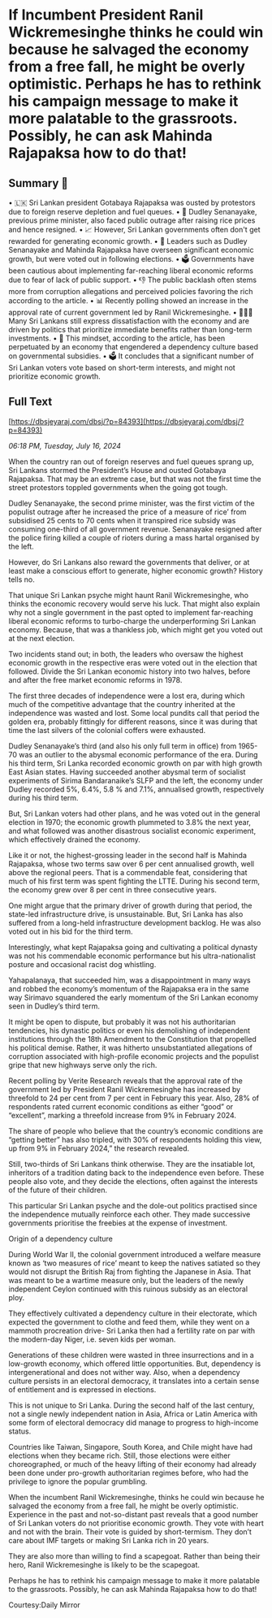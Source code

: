 # If Incumbent President Ranil Wickremesinghe thinks he could win because he salvaged the economy from a free fall, he might be overly optimistic. Perhaps he has to rethink his campaign message to make it more palatable to the grassroots. Possibly, he can ask Mahinda Rajapaksa how to do that!

## Summary 🤖

• 🇱🇰 Sri Lankan president Gotabaya Rajapaksa was ousted by protestors due to foreign reserve depletion and fuel queues.
• 🍚 Dudley Senanayake, previous prime minister, also faced public outrage after raising rice prices and hence resigned.
• 📈 However, Sri Lankan governments often don't get rewarded for generating economic growth.
• 🏫 Leaders such as Dudley Senanayake and Mahinda Rajapaksa have overseen significant economic growth, but were voted out in following elections.
• 🗳️ Governments have been cautious about implementing far-reaching liberal economic reforms due to fear of lack of public support.
• 👎 The public backlash often stems more from corruption allegations and perceived policies favoring the rich according to the article.
• 📊 Recently polling showed an increase in the approval rate of current government led by Ranil Wickremesinghe.
• 🧑‍🤝‍🧑 Many Sri Lankans still express dissatisfaction with the economy and are driven by politics that prioritize immediate benefits rather than long-term investments.
• 💸 This mindset, according to the article, has been perpetuated by an economy that engendered a dependency culture based on governmental subsidies.
• 🗳️ It concludes that a significant number of Sri Lankan voters vote based on short-term interests, and might not prioritize economic growth.

## Full Text

[https://dbsjeyaraj.com/dbsj/?p=84393](https://dbsjeyaraj.com/dbsj/?p=84393)

*06:18 PM, Tuesday, July 16, 2024*

When the country ran out of foreign reserves and fuel queues sprang up, Sri Lankans stormed the President’s House and ousted Gotabaya Rajapaksa. That may be an extreme case, but that was not the first time the street protestors toppled governments when the going got tough.

Dudley Senanayake, the second prime minister, was the first victim of the populist outrage after he increased the price of a measure of rice’ from subsidised 25 cents to 70 cents when it transpired rice subsidy was consuming one-third of all government revenue. Senanayake resigned after the police firing killed a couple of rioters during a mass hartal organised by the left.

However, do Sri Lankans also reward the governments that deliver, or at least make a conscious effort to generate, higher economic growth? History tells no.

That unique Sri Lankan psyche might haunt Ranil Wickremesinghe, who thinks the economic recovery would serve his luck. That might also explain why not a single government in the past opted to implement far-reaching liberal economic reforms to turbo-charge the underperforming Sri Lankan economy. Because, that was a thankless job, which might get you voted out at the next election.

Two incidents stand out;  in both, the leaders who oversaw the highest economic growth in the respective eras were voted out in the election that followed. Divide the Sri Lankan economic history into two halves, before and after the free market economic reforms in 1978.

The first three decades of independence were a lost era, during which much of the competitive advantage that the country inherited at the independence was wasted and lost. Some local pundits call that period the golden era, probably fittingly for different reasons, since it was during that time the last silvers of the colonial coffers were exhausted.

Dudley Senanayake’s third  (and also his only full term in office) from 1965-70 was an outlier to the abysmal economic performance of the era. During his third term, Sri Lanka recorded economic growth on par with high growth East Asian states. Having succeeded another abysmal term of socialist experiments of Sirima Bandaranaike’s SLFP and the left, the economy under Dudley recorded 5%, 6.4%, 5.8 % and 7.1%,  annualised growth, respectively during his third term.

But, Sri Lankan voters had other plans, and he was voted out in the general election in 1970; the economic growth plummeted to 3.8% the next year, and what followed was another disastrous socialist economic experiment, which effectively drained the economy.

Like it or not, the highest-grossing leader in the second half is Mahinda Rajapaksa, whose two terms saw over 6 per cent annualised growth, well above the regional peers. That is a commendable feat, considering that much of his first term was spent fighting the LTTE. During his second term, the economy grew over 8 per cent in three consecutive years.

One might argue that the primary driver of growth during that period, the state-led infrastructure drive, is unsustainable. But, Sri Lanka has also suffered from a long-held infrastructure development backlog. He was also voted out in his bid for the third term.

Interestingly, what kept Rajapaksa going and cultivating a political dynasty was not his commendable economic performance but his ultra-nationalist posture and occasional racist dog whistling.

Yahapalanaya, that succeeded him, was a disappointment in many ways and robbed the economy’s momentum of the Rajapaksa era in the same way Sirimavo squandered the early momentum of the Sri Lankan economy seen in Dudley’s third term.

It might be open to dispute, but probably it was not his authoritarian tendencies, his dynastic politics or even his demolishing of independent institutions through the 18th Amendment to the Constitution that propelled his political demise. Rather, it was hitherto unsubstantiated allegations of corruption associated with high-profile economic projects and the populist gripe that new highways serve only the rich.

Recent polling by Verite Research reveals that the approval rate of the government led by President Ranil Wickremesinghe has increased by threefold to 24 per cent from 7 per cent in February this year. Also, 28% of respondents rated current economic conditions as either “good” or “excellent”, marking a threefold increase from 9% in February 2024.

The share of people who believe that the country’s economic conditions are “getting better” has also tripled, with 30% of respondents holding this view, up from 9% in February 2024,” the research revealed.

Still, two-thirds of Sri Lankans think otherwise. They are the insatiable lot, inheritors of a tradition dating back to the independence even before. These people also vote, and they decide the elections, often against the interests of the future of their children.

This particular Sri Lankan psyche and the dole-out politics practised since the independence mutually reinforce each other. They made successive governments prioritise the freebies at the expense of investment.

Origin of a dependency culture

During World War II, the colonial government introduced a welfare measure known as ‘two measures of rice’ meant to keep the natives satiated so they would not disrupt the British Raj from fighting the Japanese in Asia. That was meant to be a wartime measure only, but the leaders of the newly independent Ceylon continued with this ruinous subsidy as an electoral ploy.

They effectively cultivated a dependency culture in their electorate, which expected the government to clothe and feed them, while they went on a mammoth procreation drive- Sri Lanka then had a fertility rate on par with the modern-day Niger, i.e. seven kids per woman.

Generations of these children were wasted in three insurrections and in a low-growth economy, which offered little opportunities. But, dependency is intergenerational and does not wither way. Also, when a dependency culture persists in an electoral democracy, it translates into a certain sense of entitlement and is expressed in elections.

This is not unique to Sri Lanka. During the second half of the last century, not a single newly independent nation in Asia, Africa or Latin America with some form of electoral democracy did manage to progress to high-income status.

Countries like Taiwan, Singapore, South Korea, and Chile might have had elections when they became rich. Still, those elections were either choreographed, or much of the heavy lifting of their economy had already been done under pro-growth authoritarian regimes before, who had the privilege to ignore the popular grumbling.

When the incumbent Ranil Wickremesinghe, thinks he could win because he salvaged the economy from a free fall, he might be overly optimistic. Experience in the past and not-so-distant past reveals that a good number of Sri Lankan voters do not prioritise economic growth. They vote with heart and not with the brain. Their vote is guided by short-termism. They don’t care about IMF targets or making Sri Lanka rich in 20 years.

They are also more than willing to find a scapegoat. Rather than being their hero, Ranil Wickremesinghe is likely to be the scapegoat.

Perhaps he has to rethink his campaign message to make it more palatable to the grassroots. Possibly, he can ask Mahinda Rajapaksa how to do that!

Courtesy:Daily Mirror

